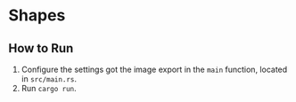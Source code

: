 # Shapes

## How to Run

1. Configure the settings got the image export in the `main` function, located in `src/main.rs`.
2. Run `cargo run`.